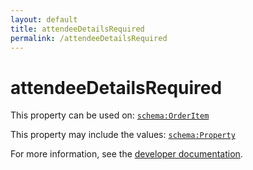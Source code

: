 ```yaml
---
layout: default
title: attendeeDetailsRequired
permalink: /attendeeDetailsRequired
---
```


# attendeeDetailsRequired


This property can be used on: [`schema:OrderItem`](https://schema.org/OrderItem)

This property may include the values: [`schema:Property`](https://schema.org/Property)

For more information, see the [developer documentation](https://developer.openactive.io/data-model/types/).